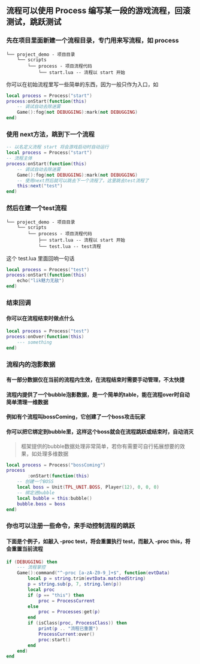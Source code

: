 ## 流程可以使用 Process 编写某一段的游戏流程，回滚测试，跳跃测试

### 先在项目里面新建一个流程目录，专门用来写流程，如 process

```
└── project_demo - 项目目录
    └── scripts
        └── process - 项目流程代码
            └── start.lua -- 流程以 start 开始
```

你可以在初始流程里写一些简单的东西，因为一般只作为入口，如

```lua
local process = Process("start")
process:onStart(function(this)
    -- 调试自动去除迷雾
    Game():fog(not DEBUGGING):mark(not DEBUGGING)
end)
```

### 使用 next方法，跳到下一个流程

```lua
-- 以名定义流程 start 将会游戏启动时自动运行
local process = Process("start")
-- 流程主体
process:onStart(function(this)
    -- 调试自动去除迷雾
    Game():fog(not DEBUGGING):mark(not DEBUGGING)
    -- 使用next然后就可以跳去下一个流程了，这里跳去test流程了
    this:next("test")
end)
```

### 然后在建一个test流程

```
└── project_demo - 项目目录
    └── scripts
        └── process - 项目流程代码
            ├── start.lua -- 流程以 start 开始
            └── test.lua -- test流程
```

这个 test.lua 里面回响一句话

```lua
local process = Process("test")
process:onStart(function(this)
    echo("lik魅力无敌")
end)
```

### 结束回调

#### 你可以在流程结束时做点什么

```lua
local process = Process("test")
process:onOver(function(this)
    --- something
end)
```

### 流程内的泡影数据

#### 有一部分数据仅在当前的流程内生效，在流程结束时需要手动管理，不太快捷

#### 流程内提供了一个bubble泡影数据，是一个简单的table，能在流程over时自动简单清理一维数据

#### 例如有个流程叫bossComing，它创建了一个boss攻击玩家

#### 你可以把它绑定到bubble里，这样这个boss就会在流程跳跃或结束时，自动消灭

> 框架提供的bubble数据处理非常简单，若你有需要可自行拓展想要的效果，如处理多维数据

```lua
local process = Process("bossComing")
process
        :onStart(function(this)
    -- 创建一个BOSS
    local boss = Unit(TPL_UNIT.BOSS, Player(12), 0, 0, 0)
    -- 绑定进bubble
    local bubble = this:bubble()
    bubble.boss = boss
end)
```

### 你也可以注册一些命令，来手动控制流程的跳跃

#### 下面是个例子，如敲入 -proc test，将会重置执行 test，而敲入 -proc this，将会重置当前流程

```lua
if (DEBUGGING) then
    --- 流程掌控
    Game():command("^-proc [a-zA-Z0-9_]+$", function(evtData)
        local p = string.trim(evtData.matchedString)
        p = string.sub(p, 7, string.len(p))
        local proc
        if (p == "this") then
            proc = ProcessCurrent
        else
            proc = Processes:get(p)
        end
        if (isClass(proc, ProcessClass)) then
            print(p .. "流程已重置")
            ProcessCurrent:over()
            proc:start()
        end
    end)
end
```
